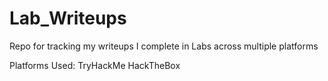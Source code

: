 # Lab_Writeups
Repo for tracking my writeups I complete in Labs across multiple platforms

Platforms Used:
TryHackMe
HackTheBox
